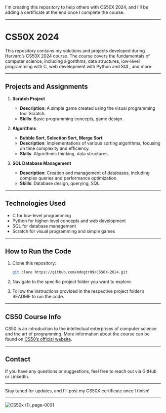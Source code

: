 I'm creating this repository to help others with CS50X 2024, and I'll be adding a certificate at the end once I complete the course.

---

# CS50X 2024

This repository contains my solutions and projects developed during Harvard’s CS50X 2024 course. The course covers the fundamentals of computer science, including algorithms, data structures, low-level programming with C, web development with Python and SQL, and more.

---

## Projects and Assignments

1. **Scratch Project**
   - **Description**: A simple game created using the visual programming tool Scratch.
   - **Skills**: Basic programming concepts, game design.

2. **Algorithms**
   - **Bubble Sort, Selection Sort, Merge Sort**
   - **Description**: Implementations of various sorting algorithms, focusing on time complexity and efficiency.
   - **Skills**: Algorithmic thinking, data structures.

3. **SQL Database Management**
   - **Description**: Creation and management of databases, including complex queries and performance optimization.
   - **Skills**: Database design, querying, SQL.

---

## Technologies Used

- C for low-level programming
- Python for higher-level concepts and web development
- SQL for database management
- Scratch for visual programming and simple games

---

## How to Run the Code

1. Clone this repository:

   ```bash
   git clone https://github.com/mdngtr09/CS50X-2024.git
   ```

2. Navigate to the specific project folder you want to explore.
3. Follow the instructions provided in the respective project folder’s README to run the code.

---

## CS50 Course Info

CS50 is an introduction to the intellectual enterprises of computer science and the art of programming. More information about the course can be found on [CS50’s official website](https://cs50.harvard.edu).

---


## Contact

If you have any questions or suggestions, feel free to reach out via GitHub or LinkedIn.

---

Stay tuned for updates, and I'll post my CS50X certificate once I finish!

---

![CS50x (1)_page-0001](https://github.com/user-attachments/assets/c593e108-f94a-420d-9e2f-32b62df11fa8)
